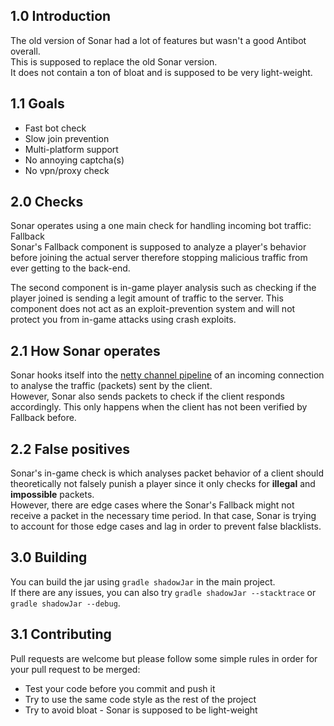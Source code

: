 <html lang="en">
  <body>
    <h2>1.0 Introduction</h2>
    <p>
      The old version of Sonar had a lot of features but wasn't a good Antibot overall.
      <br>
      This is supposed to replace the old Sonar version.
      <br>
      It does not contain a ton of bloat and is supposed to be very light-weight.
    </p>
    <h2>1.1 Goals</h2>
    <ul>
      <li>
        Fast bot check
      </li>
      <li>
        Slow join prevention
      </li>
      <li>
        Multi-platform support
      </li>
      <li>
        No annoying captcha(s)
      </li>
      <li>
        No vpn/proxy check
      </li>
    </ul>
    <h2>2.0 Checks</h2>
    <p>
      Sonar operates using a one main check for handling incoming bot traffic: Fallback
      <br>
      Sonar's Fallback component is supposed to analyze a player's behavior before joining
      the actual server therefore stopping malicious traffic from ever getting to the back-end.
    </p>
    <p>
      The second component is in-game player analysis such as checking if the player joined
      is sending a legit amount of traffic to the server.
      This component does not act as an exploit-prevention system and will not protect you
      from in-game attacks using crash exploits.
    </p>
    <h2>2.1 How Sonar operates</h2>
    <p>
      Sonar hooks itself into the <a href="https://netty.io/4.1/api/io/netty/channel/ChannelPipeline.html">netty channel pipeline</a> of an
      incoming connection to analyse the traffic (packets) sent by the client.
      <br>
      However, Sonar also sends packets to check if the client responds accordingly.
      This only happens when the client has not been verified by Fallback before.
    </p>
    <h2>2.2 False positives</h2>
    <p>
      Sonar's in-game check is which analyses packet behavior of a client should theoretically
      not falsely punish a player since it only checks for <b>illegal</b> and <b>impossible</b> packets.
      <br>
      However, there are edge cases where the Sonar's Fallback might not receive a packet
      in the necessary time period. In that case, Sonar is trying to account for those edge
      cases and lag in order to prevent false blacklists.
    </p>
    <h2>3.0 Building</h2>
    <p>
      You can build the jar using <code>gradle shadowJar</code> in the main project.
      <br>
      If there are any issues, you can also try <code>gradle shadowJar --stacktrace</code>
      or <code>gradle shadowJar --debug</code>.
    </p>
    <h2>3.1 Contributing</h2>
    Pull requests are welcome but please follow some simple rules in order for your
    pull request to be merged:
    <br>
    <ul>
      <li>
        Test your code before you commit and push it
      </li>
      <li>
        Try to use the same code style as the rest of the project
      </li>
      <li>
        Try to avoid bloat - Sonar is supposed to be light-weight
      </li>
    </ul>
  </body>
</html>
